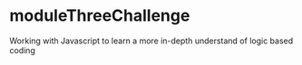 # moduleThreeChallenge
Working with Javascript to learn a more in-depth understand of logic based coding
